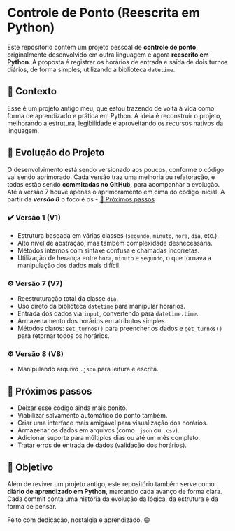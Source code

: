 # Controle de Ponto (Reescrita em Python)

Este repositório contém um projeto pessoal de **controle de ponto**, originalmente desenvolvido em outra linguagem e agora **reescrito em Python**. A proposta é registrar os horários de entrada e saída de dois turnos diários, de forma simples, utilizando a biblioteca `datetime`.

## 🧠 Contexto

Esse é um projeto antigo meu, que estou trazendo de volta à vida como forma de aprendizado e prática em Python. A ideia é reconstruir o projeto, melhorando a estrutura, legibilidade e aproveitando os recursos nativos da linguagem.

## 🔁 Evolução do Projeto

O desenvolvimento está sendo versionado aos poucos, conforme o código vai sendo aprimorado. Cada versão traz uma melhoria ou refatoração, e todas estão sendo **commitadas no GitHub**, para acompanhar a evolução.
Até a versão 7 houve apenas o aprimoramento em cima do código inicial.
A partir da ***versão 8*** o foco é os - [📌 Próximos passos](#-próximos-passos)

### ✔️ Versão 1 (V1)
- Estrutura baseada em várias classes (`segundo`, `minuto`, `hora`, `dia`, etc.).
- Alto nível de abstração, mas também complexidade desnecessária.
- Métodos internos com sintaxe confusa e chamadas incorretas.
- Utilização de herança entre `hora`, `minuto` e `segundo`, o que tornava a manipulação dos dados mais difícil.


### ⚙️ Versão 7 (V7)

- Reestruturação total da classe `dia`.
- Uso direto da biblioteca `datetime` para manipular horários.
- Entrada dos dados via `input`, convertendo para `datetime.time`.
- Armazenamento dos horários em atributos simples.
- Métodos claros: `set_turnos()` para preencher os dados e `get_turnos()` para retornar todos os horários.


### ⚙️ Versão 8 (V8)

- Manipulando arquivo `.json` para leitura e escrita.

## 📌 Próximos passos

- Deixar esse código ainda mais bonito.
- Viabilizar salvamento automático do ponto também.
- Criar uma interface mais amigável para visualização dos horários.
- Armazenar os dados em arquivos (como `.json` ou `.csv`).
- Adicionar suporte para múltiplos dias ou até um mês completo.
- Tratar erros de entrada de dados (validação dos horários).

## 🚀 Objetivo

Além de reviver um projeto antigo, este repositório também serve como **diário de aprendizado em Python**, marcando cada avanço de forma clara. Cada commit conta uma história da evolução da lógica, da estrutura e da forma de pensar.

Feito com dedicação, nostalgia e aprendizado. 😄
